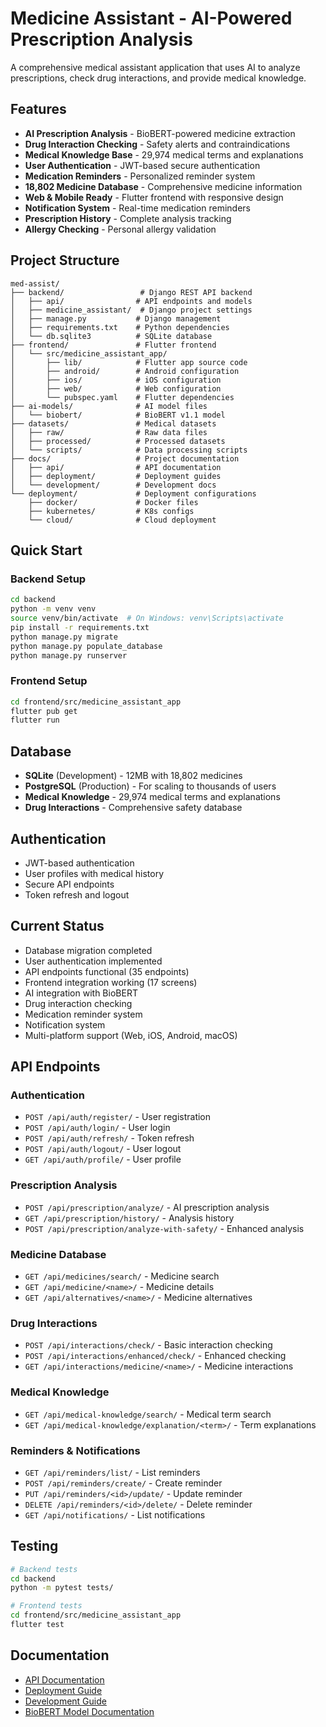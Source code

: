 # Medicine Assistant - AI-Powered Prescription Analysis

A comprehensive medical assistant application that uses AI to analyze prescriptions, check drug interactions, and provide medical knowledge.

## Features

- **AI Prescription Analysis** - BioBERT-powered medicine extraction
- **Drug Interaction Checking** - Safety alerts and contraindications
- **Medical Knowledge Base** - 29,974 medical terms and explanations
- **User Authentication** - JWT-based secure authentication
- **Medication Reminders** - Personalized reminder system
- **18,802 Medicine Database** - Comprehensive medicine information
- **Web & Mobile Ready** - Flutter frontend with responsive design
- **Notification System** - Real-time medication reminders
- **Prescription History** - Complete analysis tracking
- **Allergy Checking** - Personal allergy validation

## Project Structure

```
med-assist/
├── backend/                 # Django REST API backend
│   ├── api/                # API endpoints and models
│   ├── medicine_assistant/  # Django project settings
│   ├── manage.py           # Django management
│   ├── requirements.txt    # Python dependencies
│   └── db.sqlite3          # SQLite database
├── frontend/               # Flutter frontend
│   └── src/medicine_assistant_app/
│       ├── lib/            # Flutter app source code
│       ├── android/        # Android configuration
│       ├── ios/            # iOS configuration
│       ├── web/            # Web configuration
│       └── pubspec.yaml    # Flutter dependencies
├── ai-models/              # AI model files
│   └── biobert/            # BioBERT v1.1 model
├── datasets/               # Medical datasets
│   ├── raw/                # Raw data files
│   ├── processed/          # Processed datasets
│   └── scripts/            # Data processing scripts
├── docs/                   # Project documentation
│   ├── api/                # API documentation
│   ├── deployment/         # Deployment guides
│   └── development/        # Development docs
└── deployment/             # Deployment configurations
    ├── docker/             # Docker files
    ├── kubernetes/         # K8s configs
    └── cloud/              # Cloud deployment
```

## Quick Start

### Backend Setup
```bash
cd backend
python -m venv venv
source venv/bin/activate  # On Windows: venv\Scripts\activate
pip install -r requirements.txt
python manage.py migrate
python manage.py populate_database
python manage.py runserver
```

### Frontend Setup
```bash
cd frontend/src/medicine_assistant_app
flutter pub get
flutter run
```

## Database

- **SQLite** (Development) - 12MB with 18,802 medicines
- **PostgreSQL** (Production) - For scaling to thousands of users
- **Medical Knowledge** - 29,974 medical terms and explanations
- **Drug Interactions** - Comprehensive safety database

## Authentication

- JWT-based authentication
- User profiles with medical history
- Secure API endpoints
- Token refresh and logout

## Current Status

- Database migration completed
- User authentication implemented
- API endpoints functional (35 endpoints)
- Frontend integration working (17 screens)
- AI integration with BioBERT
- Drug interaction checking
- Medication reminder system
- Notification system
- Multi-platform support (Web, iOS, Android, macOS)

## API Endpoints

### Authentication
- `POST /api/auth/register/` - User registration
- `POST /api/auth/login/` - User login
- `POST /api/auth/refresh/` - Token refresh
- `POST /api/auth/logout/` - User logout
- `GET /api/auth/profile/` - User profile

### Prescription Analysis
- `POST /api/prescription/analyze/` - AI prescription analysis
- `GET /api/prescription/history/` - Analysis history
- `POST /api/prescription/analyze-with-safety/` - Enhanced analysis

### Medicine Database
- `GET /api/medicines/search/` - Medicine search
- `GET /api/medicine/<name>/` - Medicine details
- `GET /api/alternatives/<name>/` - Medicine alternatives

### Drug Interactions
- `POST /api/interactions/check/` - Basic interaction checking
- `POST /api/interactions/enhanced/check/` - Enhanced checking
- `GET /api/interactions/medicine/<name>/` - Medicine interactions

### Medical Knowledge
- `GET /api/medical-knowledge/search/` - Medical term search
- `GET /api/medical-knowledge/explanation/<term>/` - Term explanations

### Reminders & Notifications
- `GET /api/reminders/list/` - List reminders
- `POST /api/reminders/create/` - Create reminder
- `PUT /api/reminders/<id>/update/` - Update reminder
- `DELETE /api/reminders/<id>/delete/` - Delete reminder
- `GET /api/notifications/` - List notifications

## Testing

```bash
# Backend tests
cd backend
python -m pytest tests/

# Frontend tests
cd frontend/src/medicine_assistant_app
flutter test
```

## Documentation

- [API Documentation](docs/api/)
- [Deployment Guide](docs/deployment/)
- [Development Guide](docs/development/)
- [BioBERT Model Documentation](ai-models/biobert/README.md)

